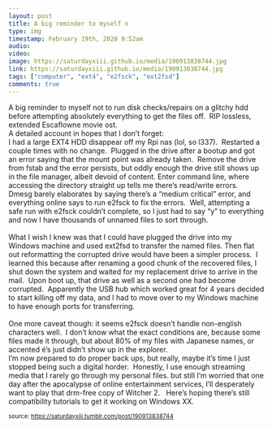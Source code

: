 ```yaml
---
layout: post
title: A big reminder to myself n
type: img
timestamp: February 19th, 2020 9:52am
audio: 
video: 
image: https://saturdayxiii.github.io/media/190913838744.jpg
link: https://saturdayxiii.github.io/media/190913838744.jpg
tags: ["computer", "ext4", "e2fsck", "ext2fsd"]
comments: true
---
```


A big reminder to myself not to run disk checks/repairs on a glitchy hdd before attempting absolutely everything to get the files off.  RIP lossless, extended Escaflowne movie ost.<br/>
A detailed account in hopes that I don’t forget:<br/>I had a large EXT4 HDD disappear off my Rpi nas (lol, so l337).  Restarted a couple times with no change.  Plugged in the drive after a bootup and got an error saying that the mount point was already taken.  Remove the drive from fstab and the error persists, but oddly enough the drive still shows up in the file manager, albeit devoid of content.
Enter command line, where accessing the directory straight up tells me there’s read/write errors.  Dmesg barely elaborates by saying there’s a “medium critical” error, and everything online says to run e2fsck to fix the errors.  Well, attempting a safe run with e2fsck couldn’t complete, so I just had to say “y” to everything and now I have thousands of unnamed files to sort through.<br/><br/>What I wish I knew was that I could have plugged the drive into my Windows machine and used ext2fsd to transfer the named files. Then flat out reformatting the corrupted drive would have been a simpler process.  I learned this because after renaming a good chunk of the recovered files, I shut down the system and waited for my replacement drive to arrive in the mail.  Upon boot up, that drive as well as a second one had become corrupted.  Apparently the USB hub which worked great for 4 years decided to start killing off my data, and I had to move over to my Windows machine to have enough ports for transferring.<br/><br/>One more caveat though: it seems e2fsck doesn’t handle non-english characters well.  I don’t know what the exact conditions are, because some files made it through, but about 80% of my files with Japanese names, or accented é’s just didn’t show up in the explorer.  <br/>
I’m now prepared to do proper back ups, but really, maybe it’s time I just stopped being such a digital horder.  Honestly, I use enough streaming media that I rarely go through my personal files. but still I’m worried that one day after the apocalypse of online entertainment services, I’ll desperately want to play that drm-free copy of Witcher 2.   Here’s hoping there’s still compatibility tutorials to get it working on Windows XX.<br/>
 
  
<small>source: https://saturdayxiii.tumblr.com/post/190913838744</small>